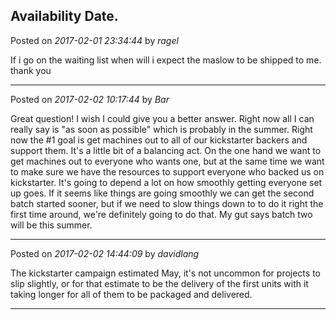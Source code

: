 ## Availability Date.
Posted on *2017-02-01 23:34:44* by *ragel*

If i go on the waiting list when will i expect the maslow to be shipped to me. thank you

---

Posted on *2017-02-02 10:17:44* by *Bar*

Great question! I wish I could give you a better answer. Right now all I can really say is "as soon as possible" which is probably in the summer. Right now the #1 goal is get machines out to all of our kickstarter backers and support them. It's a little bit of a balancing act. On the one hand we want to get machines out to everyone who wants one, but at the same time we want to make sure we have the resources to support everyone who backed us on kickstarter. It's going to depend a lot on how smoothly getting everyone set up goes.  If it seems like things are going smoothly we can get the second batch started sooner, but if we need to slow things down to to do it right the first time around, we're definitely going to do that. My gut says batch two will be this summer.

---

Posted on *2017-02-02 14:44:09* by *davidlang*

The kickstarter campaign estimated May, it's not uncommon for projects to slip slightly, or for that estimate to be the delivery of the first units with it taking longer for all of them to be packaged and delivered.

---

